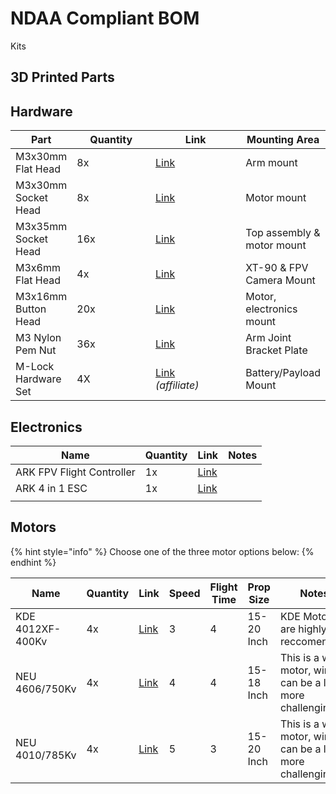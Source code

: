 # NDAA Compliant BOM

Kits



## 3D Printed Parts





## Hardware

<table><thead><tr><th>Part</th><th width="118">Quantity</th><th width="140">Link</th><th>Mounting Area</th></tr></thead><tbody><tr><td>M3x30mm Flat Head</td><td>8x</td><td><a href="https://www.mcmaster.com/92125A140/">Link</a></td><td>Arm mount</td></tr><tr><td>M3x30mm Socket Head</td><td>8x</td><td><a href="https://www.mcmaster.com/91292A022/">Link</a></td><td>Motor mount</td></tr><tr><td>M3x35mm Socket Head</td><td>16x</td><td><a href="https://www.mcmaster.com/91292A033/">Link</a></td><td>Top assembly &#x26; motor mount</td></tr><tr><td>M3x6mm Flat Head</td><td>4x</td><td><a href="https://www.mcmaster.com/92125A126/">Link</a></td><td>XT-90 &#x26; FPV Camera Mount</td></tr><tr><td>M3x16mm Button Head</td><td>20x</td><td><a href="https://www.mcmaster.com/92095A184/">Link</a></td><td>Motor, electronics mount</td></tr><tr><td>M3 Nylon Pem Nut</td><td>36x</td><td><a href="https://www.mcmaster.com/96439A530/">Link</a></td><td>Arm Joint Bracket Plate</td></tr><tr><td>M-Lock Hardware Set</td><td>4X</td><td><a href="https://amzn.to/3Bmuh7u">Link</a><br><em>(affiliate)</em></td><td>Battery/Payload Mount</td></tr></tbody></table>



## Electronics



| Name                      | Quantity | Link                                                               | Notes |
| ------------------------- | -------- | ------------------------------------------------------------------ | ----- |
| ARK FPV Flight Controller | 1x       | [Link](https://arkelectron.com/product/ark-fpv-flight-controller/) |       |
| ARK 4 in 1 ESC            | 1x       | [Link](https://arkelectron.com/product/ark-4in1-esc/)              |       |
|                           |          |                                                                    |       |



## Motors

{% hint style="info" %}
Choose one of the three motor options below:
{% endhint %}

<table><thead><tr><th>Name</th><th>Quantity</th><th width="75">Link</th><th data-type="rating" data-max="5">Speed</th><th data-type="rating" data-max="5">Flight Time</th><th>Prop Size</th><th>Notes</th></tr></thead><tbody><tr><td>KDE 4012XF-400Kv</td><td>4x</td><td><a href="https://www.kdedirect.com/collections/uas-multi-rotor-brushless-motors/products/kde4012xf-400">Link</a></td><td>3</td><td>4</td><td>15-20 Inch</td><td>KDE Motors are highly reccomended.</td></tr><tr><td>NEU 4606/750Kv</td><td>4x</td><td><a href="https://neuracing.us/product/4606-750kv/">Link</a></td><td>4</td><td>4</td><td>15-18 Inch</td><td>This is a wide motor, wiring can be a little more challenging.</td></tr><tr><td>NEU 4010/785Kv</td><td>4x</td><td><a href="https://neuracing.us/product/4610-785kv/">Link</a></td><td>5</td><td>3</td><td>15-20 Inch</td><td>This is a wide motor, wiring can be a little more challenging.</td></tr></tbody></table>


